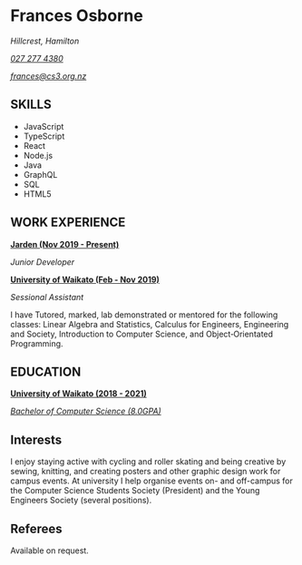 # Frances Osborne

_Hillcrest, Hamilton_

_[027 277 4380](tel:0272774380)_

_[frances@cs3.org.nz](mailto:frances@cs3.org.nz)_

## SKILLS

- JavaScript
- TypeScript
- React
- Node.js
- Java
- GraphQL
- SQL
- HTML5

## WORK EXPERIENCE

[**Jarden (Nov 2019 - Present)**](https://www.jarden.co.nz/)

_Junior Developer_

[**University of Waikato (Feb - Nov 2019)**](https://www.waikato.ac.nz/)

_Sessional Assistant_

I have Tutored, marked, lab demonstrated or mentored for the following classes: Linear Algebra and Statistics, Calculus for Engineers, Engineering and Society, Introduction to Computer Science, and Object&#8209;Orientated Programming.

## EDUCATION

[**University of Waikato (2018 - 2021)**](https://www.waikato.ac.nz/)

[_Bachelor of Computer Science (8.0GPA)_](https://www.waikato.ac.nz/study/qualifications/bachelor-of-computer-science)

## Interests

I enjoy staying active with cycling and roller skating and being creative by sewing, knitting, and creating posters and other graphic design work for campus events. At university I help organise events on- and off-campus for the Computer Science Students Society (President) and the Young Engineers Society (several positions).

## Referees

Available on request.
